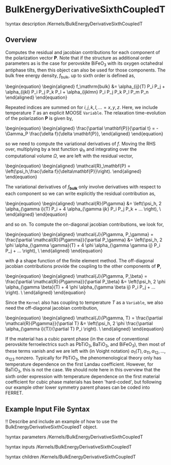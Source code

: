 # BulkEnergyDerivativeSixthCoupledT

!syntax description /Kernels/BulkEnergyDerivativeSixthCoupledT

## Overview

Computes the residual and jacobian contributions for each component of the polarization vector $\mathbf{P}$. Note that if the structure as additional order parameters as is the case for perovskite $\mathrm{BiFeO}_3$ with its oxygen octahedral antiphase tilts, then this object can also be used for those components. The bulk free energy density, $f_\mathrm{bulk}$, up to sixth order is defined as,

\begin{equation}
  \begin{aligned}
    f_\mathrm{bulk} &= \alpha_{ij}(T) P_i P_j + \alpha_{ijkl} P_i P_j P_k P_l + \alpha_{ijklmn} P_i P_j P_k P_l P_m P_n
  \end{aligned}
\end{equation}

Repeated indices are summed on for $i,j,k,l,... = x,y,z$. Here, we include temperature $T$ as an explicit MOOSE `Variable`. The relaxation time-evolution of the polarization $\mathbf{P}$ is given by,

\begin{equation}
  \begin{aligned}
    \frac{\partial \mathbf{P}}{\partial t} = - \Gamma_P \frac{\delta f}{\delta \mathbf{P}},
  \end{aligned}
\end{equation}

so we need to compute the variational derivatives of $f$. Moving the RHS over, multiplying by a test function $\psi_h$ and integrating over the computational volume $\Omega$, we are left with the residual vector,

\begin{equation}
  \begin{aligned}
    \mathcal{R}_\mathbf{P} = \left(\psi_h,\frac{\delta f}{\delta\mathbf{P}}\right).
  \end{aligned}
\end{equation}

The variational derivatives of $f_\mathbf{bulk}$ only involve derivatives with respect to each component so we can write explicitly the residual contribution as,

\begin{equation}
  \begin{aligned}
    \mathcal{R}_{P_\gamma} &= \left(\psi_h, 2 \alpha_{\gamma i}(T) P_i + 4 \alpha_{\gamma ijk} P_i P_j P_k + ... \right), \\
  \end{aligned}
\end{equation}

and so on. To compute the on-diagonal jacobian contributions, we look for,

\begin{equation}
  \begin{aligned}
    \mathcal{J}_{P_\gamma, P_\gamma} = \frac{\partial \mathcal{R}_{P_\gamma}}{\partial P_\gamma} &= \left(\psi_h, 2 \phi \alpha_{\gamma \gamma}(T) + 4 \phi \alpha_{\gamma \gamma ij} P_i P_j + ... \right), \\
  \end{aligned}
\end{equation}

with $\phi$ a shape function of the finite element method. The off-diagonal jacobian contributions provide the coupling to the other components of $\mathbf{P}$,

\begin{equation}
  \begin{aligned}
    \mathcal{J}_{P_\gamma, P_\beta} = \frac{\partial \mathcal{R}_{P_\gamma}}{\partial P_\beta} &= \left(\psi_h, 2 \phi \alpha_{\gamma \beta}(T) + 4 \phi \alpha_{\gamma \beta ij} P_i P_j + ... \right). \\
  \end{aligned}
\end{equation}

Since the `Kernel` also has coupling to temperature $T$ as a `Variable`, we also need the off-diagonal jacobian contribution,

\begin{equation}
  \begin{aligned}
    \mathcal{J}_{P_\gamma, T} = \frac{\partial \mathcal{R}_{P_\gamma}}{\partial T} &= \left(\psi_h, 2 \phi \frac{\partial \alpha_{\gamma i}(T)}{\partial T} P_i \right). \\
  \end{aligned}
\end{equation}

If the material has a cubic parent phase (in the case of conventional perovskite ferroelectrics such as $\mathrm{PbTiO}_3, \mathrm{BaTiO}_3$, and $\mathrm{BiFeO}_3$), then most of these terms vanish and we are left with (in Voight notation) $\alpha_{1}(T), \alpha_{11}, \alpha_{12}, ..., \alpha_{123}$ nonzero. Typically for $\mathrm{PbTiO}_3$, the phenomenological theory only has temperature dependence on the first Landau coefficient. However, for $\mathrm{BaTiO}_3$, this is not the case. We should note here in this overview that the sixth order expression with temperature dependence on the first material coefficient for cubic phase materials has been 'hard-coded', but following our example other lower symmetry parent phases can be coded into FERRET.

## Example Input File Syntax

!! Describe and include an example of how to use the BulkEnergyDerivativeSixthCoupledT object.

!syntax parameters /Kernels/BulkEnergyDerivativeSixthCoupledT

!syntax inputs /Kernels/BulkEnergyDerivativeSixthCoupledT

!syntax children /Kernels/BulkEnergyDerivativeSixthCoupledT
